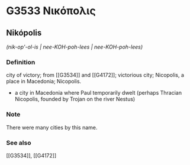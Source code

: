 # G3533 Νικόπολις

## Nikópolis

_(nik-op'-ol-is | nee-KOH-poh-lees | nee-KOH-poh-lees)_

### Definition

city of victory; from [[G3534]] and [[G4172]]; victorious city; Nicopolis, a place in Macedonia; Nicopolis.

- a city in Macedonia where Paul temporarily dwelt (perhaps Thracian Nicopolis, founded by Trojan on the river Nestus)

### Note

There were many cities by this name.

### See also

[[G3534]], [[G4172]]

